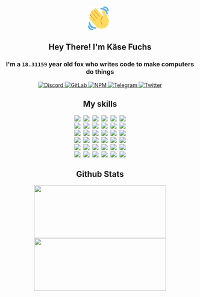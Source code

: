 <div><p align=center><img src=./resources/images/wave.gif width=64px height=64px></p><h2 align=center>Hey There! I'm Käse Fuchs</h2><h3 align=center>I'm a <code>18.31159</code> year old fox who writes code to make computers do things</h3><p align=center><a href=https://discord.com/users/507526681125322772><img alt=Discord src="https://img.shields.io/badge/Discord-5865F2?logo=discord&logoColor=white&style=flat-square#0101929489b1b5059b891e4f58a67d66"> </a><a href=https://gitlab.com/kasefuchs><img alt=GitLab src="https://img.shields.io/badge/GitLab-330F63?logo=gitlab&logoColor=white&style=flat-square#0101929489b1b5059b891e4f58a67d66"> </a><a href=https://npmjs.com/~kasefuchs><img alt=NPM src="https://img.shields.io/badge/NPM-CB3837?logo=npm&logoColor=white&style=flat-square#0101929489b1b5059b891e4f58a67d66"> </a><a href=https://t.me/kasefuchs><img alt=Telegram src="https://img.shields.io/badge/Telegram-2CA5E0?logo=telegram&logoColor=white&style=flat-square#0101929489b1b5059b891e4f58a67d66"> </a><a href=https://twitter.com/kasefuchs><img alt=Twitter src="https://img.shields.io/badge/Twitter-1DA1F2?logo=twitter&logoColor=white&style=flat-square#0101929489b1b5059b891e4f58a67d66"></a></p><h2 align=center>My skills</h2><p align=center><a href=https://aws.amazon.com/ ><picture><source srcset="https://skillicons.dev/icons?i=aws&theme=dark#0101929489b1b5059b891e4f58a67d66" media="(prefers-color-scheme: dark)"><source srcset="https://skillicons.dev/icons?i=aws&theme=light#0101929489b1b5059b891e4f58a67d66" media="(prefers-color-scheme: light), (prefers-color-scheme: no-preference)"><img src="https://skillicons.dev/icons?i=aws&theme=light#0101929489b1b5059b891e4f58a67d66"></picture></a>&nbsp;&nbsp;<a href=https://en.wikipedia.org/wiki/Bash_(Unix_shell)><picture><source srcset="https://skillicons.dev/icons?i=bash&theme=dark#0101929489b1b5059b891e4f58a67d66" media="(prefers-color-scheme: dark)"><source srcset="https://skillicons.dev/icons?i=bash&theme=light#0101929489b1b5059b891e4f58a67d66" media="(prefers-color-scheme: light), (prefers-color-scheme: no-preference)"><img src="https://skillicons.dev/icons?i=bash&theme=light#0101929489b1b5059b891e4f58a67d66"></picture></a>&nbsp;&nbsp;<a href=https://discord.com/developers/docs><picture><source srcset="https://skillicons.dev/icons?i=bots&theme=dark#0101929489b1b5059b891e4f58a67d66" media="(prefers-color-scheme: dark)"><source srcset="https://skillicons.dev/icons?i=bots&theme=light#0101929489b1b5059b891e4f58a67d66" media="(prefers-color-scheme: light), (prefers-color-scheme: no-preference)"><img src="https://skillicons.dev/icons?i=bots&theme=light#0101929489b1b5059b891e4f58a67d66"></picture></a>&nbsp;&nbsp;<a href=https://www.cloudflare.com/ ><picture><source srcset="https://skillicons.dev/icons?i=cloudflare&theme=dark#0101929489b1b5059b891e4f58a67d66" media="(prefers-color-scheme: dark)"><source srcset="https://skillicons.dev/icons?i=cloudflare&theme=light#0101929489b1b5059b891e4f58a67d66" media="(prefers-color-scheme: light), (prefers-color-scheme: no-preference)"><img src="https://skillicons.dev/icons?i=cloudflare&theme=light#0101929489b1b5059b891e4f58a67d66"></picture></a>&nbsp;&nbsp;<a href=https://en.wikipedia.org/wiki/CSS><picture><source srcset="https://skillicons.dev/icons?i=css&theme=dark#0101929489b1b5059b891e4f58a67d66" media="(prefers-color-scheme: dark)"><source srcset="https://skillicons.dev/icons?i=css&theme=light#0101929489b1b5059b891e4f58a67d66" media="(prefers-color-scheme: light), (prefers-color-scheme: no-preference)"><img src="https://skillicons.dev/icons?i=css&theme=light#0101929489b1b5059b891e4f58a67d66"></picture></a>&nbsp;&nbsp;<a href=https://www.docker.com/ ><picture><source srcset="https://skillicons.dev/icons?i=docker&theme=dark#0101929489b1b5059b891e4f58a67d66" media="(prefers-color-scheme: dark)"><source srcset="https://skillicons.dev/icons?i=docker&theme=light#0101929489b1b5059b891e4f58a67d66" media="(prefers-color-scheme: light), (prefers-color-scheme: no-preference)"><img src="https://skillicons.dev/icons?i=docker&theme=light#0101929489b1b5059b891e4f58a67d66"></picture></a><br><a href=https://www.electronjs.org/ ><picture><source srcset="https://skillicons.dev/icons?i=electron&theme=dark#0101929489b1b5059b891e4f58a67d66" media="(prefers-color-scheme: dark)"><source srcset="https://skillicons.dev/icons?i=electron&theme=light#0101929489b1b5059b891e4f58a67d66" media="(prefers-color-scheme: light), (prefers-color-scheme: no-preference)"><img src="https://skillicons.dev/icons?i=electron&theme=light#0101929489b1b5059b891e4f58a67d66"></picture></a>&nbsp;&nbsp;<a href=https://expressjs.com/ ><picture><source srcset="https://skillicons.dev/icons?i=express&theme=dark#0101929489b1b5059b891e4f58a67d66" media="(prefers-color-scheme: dark)"><source srcset="https://skillicons.dev/icons?i=express&theme=light#0101929489b1b5059b891e4f58a67d66" media="(prefers-color-scheme: light), (prefers-color-scheme: no-preference)"><img src="https://skillicons.dev/icons?i=express&theme=light#0101929489b1b5059b891e4f58a67d66"></picture></a>&nbsp;&nbsp;<a href=https://www.figma.com/ ><picture><source srcset="https://skillicons.dev/icons?i=figma&theme=dark#0101929489b1b5059b891e4f58a67d66" media="(prefers-color-scheme: dark)"><source srcset="https://skillicons.dev/icons?i=figma&theme=light#0101929489b1b5059b891e4f58a67d66" media="(prefers-color-scheme: light), (prefers-color-scheme: no-preference)"><img src="https://skillicons.dev/icons?i=figma&theme=light#0101929489b1b5059b891e4f58a67d66"></picture></a>&nbsp;&nbsp;<a href=https://firebase.google.com/ ><picture><source srcset="https://skillicons.dev/icons?i=firebase&theme=dark#0101929489b1b5059b891e4f58a67d66" media="(prefers-color-scheme: dark)"><source srcset="https://skillicons.dev/icons?i=firebase&theme=light#0101929489b1b5059b891e4f58a67d66" media="(prefers-color-scheme: light), (prefers-color-scheme: no-preference)"><img src="https://skillicons.dev/icons?i=firebase&theme=light#0101929489b1b5059b891e4f58a67d66"></picture></a>&nbsp;&nbsp;<a href=https://flask.palletsprojects.com/ ><picture><source srcset="https://skillicons.dev/icons?i=flask&theme=dark#0101929489b1b5059b891e4f58a67d66" media="(prefers-color-scheme: dark)"><source srcset="https://skillicons.dev/icons?i=flask&theme=light#0101929489b1b5059b891e4f58a67d66" media="(prefers-color-scheme: light), (prefers-color-scheme: no-preference)"><img src="https://skillicons.dev/icons?i=flask&theme=light#0101929489b1b5059b891e4f58a67d66"></picture></a>&nbsp;&nbsp;<a href=https://cloud.google.com/ ><picture><source srcset="https://skillicons.dev/icons?i=gcp&theme=dark#0101929489b1b5059b891e4f58a67d66" media="(prefers-color-scheme: dark)"><source srcset="https://skillicons.dev/icons?i=gcp&theme=light#0101929489b1b5059b891e4f58a67d66" media="(prefers-color-scheme: light), (prefers-color-scheme: no-preference)"><img src="https://skillicons.dev/icons?i=gcp&theme=light#0101929489b1b5059b891e4f58a67d66"></picture></a><br><a href=https://git-scm.com/ ><picture><source srcset="https://skillicons.dev/icons?i=git&theme=dark#0101929489b1b5059b891e4f58a67d66" media="(prefers-color-scheme: dark)"><source srcset="https://skillicons.dev/icons?i=git&theme=light#0101929489b1b5059b891e4f58a67d66" media="(prefers-color-scheme: light), (prefers-color-scheme: no-preference)"><img src="https://skillicons.dev/icons?i=git&theme=light#0101929489b1b5059b891e4f58a67d66"></picture></a>&nbsp;&nbsp;<a href=https://github.com/ ><picture><source srcset="https://skillicons.dev/icons?i=github&theme=dark#0101929489b1b5059b891e4f58a67d66" media="(prefers-color-scheme: dark)"><source srcset="https://skillicons.dev/icons?i=github&theme=light#0101929489b1b5059b891e4f58a67d66" media="(prefers-color-scheme: light), (prefers-color-scheme: no-preference)"><img src="https://skillicons.dev/icons?i=github&theme=light#0101929489b1b5059b891e4f58a67d66"></picture></a>&nbsp;&nbsp;<a href=https://gitlab.com/ ><picture><source srcset="https://skillicons.dev/icons?i=gitlab&theme=dark#0101929489b1b5059b891e4f58a67d66" media="(prefers-color-scheme: dark)"><source srcset="https://skillicons.dev/icons?i=gitlab&theme=light#0101929489b1b5059b891e4f58a67d66" media="(prefers-color-scheme: light), (prefers-color-scheme: no-preference)"><img src="https://skillicons.dev/icons?i=gitlab&theme=light#0101929489b1b5059b891e4f58a67d66"></picture></a>&nbsp;&nbsp;<a href=https://www.heroku.com/ ><picture><source srcset="https://skillicons.dev/icons?i=heroku&theme=dark#0101929489b1b5059b891e4f58a67d66" media="(prefers-color-scheme: dark)"><source srcset="https://skillicons.dev/icons?i=heroku&theme=light#0101929489b1b5059b891e4f58a67d66" media="(prefers-color-scheme: light), (prefers-color-scheme: no-preference)"><img src="https://skillicons.dev/icons?i=heroku&theme=light#0101929489b1b5059b891e4f58a67d66"></picture></a>&nbsp;&nbsp;<a href=https://en.wikipedia.org/wiki/HTML><picture><source srcset="https://skillicons.dev/icons?i=html&theme=dark#0101929489b1b5059b891e4f58a67d66" media="(prefers-color-scheme: dark)"><source srcset="https://skillicons.dev/icons?i=html&theme=light#0101929489b1b5059b891e4f58a67d66" media="(prefers-color-scheme: light), (prefers-color-scheme: no-preference)"><img src="https://skillicons.dev/icons?i=html&theme=light#0101929489b1b5059b891e4f58a67d66"></picture></a>&nbsp;&nbsp;<a href=https://en.wikipedia.org/wiki/JavaScript><picture><source srcset="https://skillicons.dev/icons?i=js&theme=dark#0101929489b1b5059b891e4f58a67d66" media="(prefers-color-scheme: dark)"><source srcset="https://skillicons.dev/icons?i=js&theme=light#0101929489b1b5059b891e4f58a67d66" media="(prefers-color-scheme: light), (prefers-color-scheme: no-preference)"><img src="https://skillicons.dev/icons?i=js&theme=light#0101929489b1b5059b891e4f58a67d66"></picture></a><br><a href=https://en.wikipedia.org/wiki/Linux><picture><source srcset="https://skillicons.dev/icons?i=linux&theme=dark#0101929489b1b5059b891e4f58a67d66" media="(prefers-color-scheme: dark)"><source srcset="https://skillicons.dev/icons?i=linux&theme=light#0101929489b1b5059b891e4f58a67d66" media="(prefers-color-scheme: light), (prefers-color-scheme: no-preference)"><img src="https://skillicons.dev/icons?i=linux&theme=light#0101929489b1b5059b891e4f58a67d66"></picture></a>&nbsp;&nbsp;<a href=https://mui.com/ ><picture><source srcset="https://skillicons.dev/icons?i=materialui&theme=dark#0101929489b1b5059b891e4f58a67d66" media="(prefers-color-scheme: dark)"><source srcset="https://skillicons.dev/icons?i=materialui&theme=light#0101929489b1b5059b891e4f58a67d66" media="(prefers-color-scheme: light), (prefers-color-scheme: no-preference)"><img src="https://skillicons.dev/icons?i=materialui&theme=light#0101929489b1b5059b891e4f58a67d66"></picture></a>&nbsp;&nbsp;<a href=https://en.wikipedia.org/wiki/Markdown><picture><source srcset="https://skillicons.dev/icons?i=md&theme=dark#0101929489b1b5059b891e4f58a67d66" media="(prefers-color-scheme: dark)"><source srcset="https://skillicons.dev/icons?i=md&theme=light#0101929489b1b5059b891e4f58a67d66" media="(prefers-color-scheme: light), (prefers-color-scheme: no-preference)"><img src="https://skillicons.dev/icons?i=md&theme=light#0101929489b1b5059b891e4f58a67d66"></picture></a>&nbsp;&nbsp;<a href=https://www.mongodb.com/ ><picture><source srcset="https://skillicons.dev/icons?i=mongodb&theme=dark#0101929489b1b5059b891e4f58a67d66" media="(prefers-color-scheme: dark)"><source srcset="https://skillicons.dev/icons?i=mongodb&theme=light#0101929489b1b5059b891e4f58a67d66" media="(prefers-color-scheme: light), (prefers-color-scheme: no-preference)"><img src="https://skillicons.dev/icons?i=mongodb&theme=light#0101929489b1b5059b891e4f58a67d66"></picture></a>&nbsp;&nbsp;<a href=https://www.mysql.com/ ><picture><source srcset="https://skillicons.dev/icons?i=mysql&theme=dark#0101929489b1b5059b891e4f58a67d66" media="(prefers-color-scheme: dark)"><source srcset="https://skillicons.dev/icons?i=mysql&theme=light#0101929489b1b5059b891e4f58a67d66" media="(prefers-color-scheme: light), (prefers-color-scheme: no-preference)"><img src="https://skillicons.dev/icons?i=mysql&theme=light#0101929489b1b5059b891e4f58a67d66"></picture></a>&nbsp;&nbsp;<a href=https://nextjs.org/ ><picture><source srcset="https://skillicons.dev/icons?i=nextjs&theme=dark#0101929489b1b5059b891e4f58a67d66" media="(prefers-color-scheme: dark)"><source srcset="https://skillicons.dev/icons?i=nextjs&theme=light#0101929489b1b5059b891e4f58a67d66" media="(prefers-color-scheme: light), (prefers-color-scheme: no-preference)"><img src="https://skillicons.dev/icons?i=nextjs&theme=light#0101929489b1b5059b891e4f58a67d66"></picture></a><br><a href=https://nodejs.org/en/ ><picture><source srcset="https://skillicons.dev/icons?i=nodejs&theme=dark#0101929489b1b5059b891e4f58a67d66" media="(prefers-color-scheme: dark)"><source srcset="https://skillicons.dev/icons?i=nodejs&theme=light#0101929489b1b5059b891e4f58a67d66" media="(prefers-color-scheme: light), (prefers-color-scheme: no-preference)"><img src="https://skillicons.dev/icons?i=nodejs&theme=light#0101929489b1b5059b891e4f58a67d66"></picture></a>&nbsp;&nbsp;<a href=https://www.postgresql.org/ ><picture><source srcset="https://skillicons.dev/icons?i=postgres&theme=dark#0101929489b1b5059b891e4f58a67d66" media="(prefers-color-scheme: dark)"><source srcset="https://skillicons.dev/icons?i=postgres&theme=light#0101929489b1b5059b891e4f58a67d66" media="(prefers-color-scheme: light), (prefers-color-scheme: no-preference)"><img src="https://skillicons.dev/icons?i=postgres&theme=light#0101929489b1b5059b891e4f58a67d66"></picture></a>&nbsp;&nbsp;<a href=https://learn.microsoft.com/en-us/powershell/ ><picture><source srcset="https://skillicons.dev/icons?i=powershell&theme=dark#0101929489b1b5059b891e4f58a67d66" media="(prefers-color-scheme: dark)"><source srcset="https://skillicons.dev/icons?i=powershell&theme=light#0101929489b1b5059b891e4f58a67d66" media="(prefers-color-scheme: light), (prefers-color-scheme: no-preference)"><img src="https://skillicons.dev/icons?i=powershell&theme=light#0101929489b1b5059b891e4f58a67d66"></picture></a>&nbsp;&nbsp;<a href=https://www.python.org/ ><picture><source srcset="https://skillicons.dev/icons?i=py&theme=dark#0101929489b1b5059b891e4f58a67d66" media="(prefers-color-scheme: dark)"><source srcset="https://skillicons.dev/icons?i=py&theme=light#0101929489b1b5059b891e4f58a67d66" media="(prefers-color-scheme: light), (prefers-color-scheme: no-preference)"><img src="https://skillicons.dev/icons?i=py&theme=light#0101929489b1b5059b891e4f58a67d66"></picture></a>&nbsp;&nbsp;<a href=https://www.raspberrypi.org/ ><picture><source srcset="https://skillicons.dev/icons?i=raspberrypi&theme=dark#0101929489b1b5059b891e4f58a67d66" media="(prefers-color-scheme: dark)"><source srcset="https://skillicons.dev/icons?i=raspberrypi&theme=light#0101929489b1b5059b891e4f58a67d66" media="(prefers-color-scheme: light), (prefers-color-scheme: no-preference)"><img src="https://skillicons.dev/icons?i=raspberrypi&theme=light#0101929489b1b5059b891e4f58a67d66"></picture></a>&nbsp;&nbsp;<a href=https://reactjs.org/ ><picture><source srcset="https://skillicons.dev/icons?i=react&theme=dark#0101929489b1b5059b891e4f58a67d66" media="(prefers-color-scheme: dark)"><source srcset="https://skillicons.dev/icons?i=react&theme=light#0101929489b1b5059b891e4f58a67d66" media="(prefers-color-scheme: light), (prefers-color-scheme: no-preference)"><img src="https://skillicons.dev/icons?i=react&theme=light#0101929489b1b5059b891e4f58a67d66"></picture></a><br><a href=https://redux.js.org/ ><picture><source srcset="https://skillicons.dev/icons?i=redux&theme=dark#0101929489b1b5059b891e4f58a67d66" media="(prefers-color-scheme: dark)"><source srcset="https://skillicons.dev/icons?i=redux&theme=light#0101929489b1b5059b891e4f58a67d66" media="(prefers-color-scheme: light), (prefers-color-scheme: no-preference)"><img src="https://skillicons.dev/icons?i=redux&theme=light#0101929489b1b5059b891e4f58a67d66"></picture></a>&nbsp;&nbsp;<a href=https://en.wikipedia.org/wiki/Regular_expression><picture><source srcset="https://skillicons.dev/icons?i=regex&theme=dark#0101929489b1b5059b891e4f58a67d66" media="(prefers-color-scheme: dark)"><source srcset="https://skillicons.dev/icons?i=regex&theme=light#0101929489b1b5059b891e4f58a67d66" media="(prefers-color-scheme: light), (prefers-color-scheme: no-preference)"><img src="https://skillicons.dev/icons?i=regex&theme=light#0101929489b1b5059b891e4f58a67d66"></picture></a>&nbsp;&nbsp;<a href=https://en.wikipedia.org/wiki/Sass_(stylesheet_language)><picture><source srcset="https://skillicons.dev/icons?i=sass&theme=dark#0101929489b1b5059b891e4f58a67d66" media="(prefers-color-scheme: dark)"><source srcset="https://skillicons.dev/icons?i=sass&theme=light#0101929489b1b5059b891e4f58a67d66" media="(prefers-color-scheme: light), (prefers-color-scheme: no-preference)"><img src="https://skillicons.dev/icons?i=sass&theme=light#0101929489b1b5059b891e4f58a67d66"></picture></a>&nbsp;&nbsp;<a href=https://www.typescriptlang.org/ ><picture><source srcset="https://skillicons.dev/icons?i=ts&theme=dark#0101929489b1b5059b891e4f58a67d66" media="(prefers-color-scheme: dark)"><source srcset="https://skillicons.dev/icons?i=ts&theme=light#0101929489b1b5059b891e4f58a67d66" media="(prefers-color-scheme: light), (prefers-color-scheme: no-preference)"><img src="https://skillicons.dev/icons?i=ts&theme=light#0101929489b1b5059b891e4f58a67d66"></picture></a>&nbsp;&nbsp;<a href=https://unity.com/ ><picture><source srcset="https://skillicons.dev/icons?i=unity&theme=dark#0101929489b1b5059b891e4f58a67d66" media="(prefers-color-scheme: dark)"><source srcset="https://skillicons.dev/icons?i=unity&theme=light#0101929489b1b5059b891e4f58a67d66" media="(prefers-color-scheme: light), (prefers-color-scheme: no-preference)"><img src="https://skillicons.dev/icons?i=unity&theme=light#0101929489b1b5059b891e4f58a67d66"></picture></a>&nbsp;&nbsp;<a href=https://workers.cloudflare.com/ ><picture><source srcset="https://skillicons.dev/icons?i=workers&theme=dark#0101929489b1b5059b891e4f58a67d66" media="(prefers-color-scheme: dark)"><source srcset="https://skillicons.dev/icons?i=workers&theme=light#0101929489b1b5059b891e4f58a67d66" media="(prefers-color-scheme: light), (prefers-color-scheme: no-preference)"><img src="https://skillicons.dev/icons?i=workers&theme=light#0101929489b1b5059b891e4f58a67d66"></picture></a><br></p><h2 align=center>Github Stats</h2><p align=center><picture><source srcset="https://github-readme-stats-kasefuchs.vercel.app/api/?count_private=true&hide_border=true&hide_rank=true&line_height=20&hide_title=true&username=Kasefuchs&theme=dark#0101929489b1b5059b891e4f58a67d66" media="(prefers-color-scheme: dark)"><source srcset="https://github-readme-stats-kasefuchs.vercel.app/api/?count_private=true&hide_border=true&hide_rank=true&line_height=20&hide_title=true&username=Kasefuchs&theme=light#0101929489b1b5059b891e4f58a67d66" media="(prefers-color-scheme: light), (prefers-color-scheme: no-preference)"><img align=middle width=350 height=140 src="https://github-readme-stats-kasefuchs.vercel.app/api/?count_private=true&hide_border=true&hide_rank=true&line_height=20&hide_title=true&username=Kasefuchs&theme=light#0101929489b1b5059b891e4f58a67d66"></picture><picture><source srcset="https://github-readme-stats-kasefuchs.vercel.app/api/top-langs/?count_private=true&hide_border=true&layout=compact&username=Kasefuchs&theme=dark#0101929489b1b5059b891e4f58a67d66" media="(prefers-color-scheme: dark)"><source srcset="https://github-readme-stats-kasefuchs.vercel.app/api/top-langs/?count_private=true&hide_border=true&layout=compact&username=Kasefuchs&theme=light#0101929489b1b5059b891e4f58a67d66" media="(prefers-color-scheme: light), (prefers-color-scheme: no-preference)"><img align=middle width=350 height=140 src="https://github-readme-stats-kasefuchs.vercel.app/api/top-langs/?count_private=true&hide_border=true&layout=compact&username=Kasefuchs&theme=light#0101929489b1b5059b891e4f58a67d66"></picture></p><img src="https://hit.yhype.me/github/profile?user_id=64592097#0101929489b1b5059b891e4f58a67d66" alt=""></div>